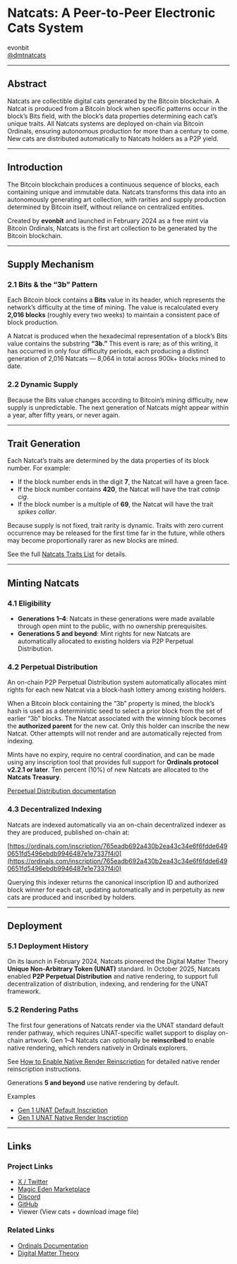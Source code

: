 # Natcats: A Peer-to-Peer Electronic Cats System  
evonbit  
[@dmtnatcats](https://x.com/dmtnatcats)  

---

## Abstract  
Natcats are collectible digital cats generated by the Bitcoin blockchain. A Natcat is produced from a Bitcoin block when specific patterns occur in the block’s Bits field, with the block’s data properties determining each cat’s unique traits. All Natcats systems are deployed on-chain via Bitcoin Ordinals, ensuring autonomous production for more than a century to come. New cats are distributed automatically to Natcats holders as a P2P yield.  

---

## Introduction  
The Bitcoin blockchain produces a continuous sequence of blocks, each containing unique and immutable data. Natcats transforms this data into an autonomously generating art collection, with rarities and supply production determined by Bitcoin itself, without reliance on centralized entities.  

Created by **evonbit** and launched in February 2024 as a free mint via Bitcoin Ordinals, Natcats is the first art collection to be generated by the Bitcoin blockchain.  

---

## Supply Mechanism  

### 2.1 Bits & the “3b” Pattern  
Each Bitcoin block contains a **Bits** value in its header, which represents the network’s difficulty at the time of mining. The value is recalculated every **2,016 blocks** (roughly every two weeks) to maintain a consistent pace of block production.  

A Natcat is produced when the hexadecimal representation of a block’s Bits value contains the substring **“3b.”** This event is rare; as of this writing, it has occurred in only four difficulty periods, each producing a distinct generation of 2,016 Natcats — 8,064 in total across 900k+ blocks mined to date.  

### 2.2 Dynamic Supply  
Because the Bits value changes according to Bitcoin’s mining difficulty, new supply is unpredictable. The next generation of Natcats might appear within a year, after fifty years, or never again.  

---

## Trait Generation  
Each Natcat’s traits are determined by the data properties of its block number. For example:  

- If the block number ends in the digit **7**, the Natcat will have a green face.  
- If the block number contains **420**, the Natcat will have the trait *catnip cig*.  
- If the block number is a multiple of **69**, the Natcat will have the trait *spikes collar*.  

Because supply is not fixed, trait rarity is dynamic. Traits with zero current occurrence may be released for the first time far in the future, while others may become proportionally rarer as new blocks are mined.  

See the full [Natcats Traits List](https://github.com/evonbit/bitcoin-native-systems/blob/main/Natcats/02-natcats-traits.md) for details.  

---

## Minting Natcats  

### 4.1 Eligibility  
- **Generations 1–4**: Natcats in these generations were made available through open mint to the public, with no ownership prerequisites.  
- **Generations 5 and beyond**: Mint rights for new Natcats are automatically allocated to existing holders via P2P Perpetual Distribution.  

### 4.2 Perpetual Distribution  
An on-chain P2P Perpetual Distribution system automatically allocates mint rights for each new Natcat via a block-hash lottery among existing holders.  

When a Bitcoin block containing the “3b” property is mined, the block’s hash is used as a deterministic seed to select a prior block from the set of earlier “3b” blocks. The Natcat associated with the winning block becomes the **authorized parent** for the new cat. Only this holder can inscribe the new Natcat. Other attempts will not render and are automatically rejected from indexing.  

Mints have no expiry, require no central coordination, and can be made using any inscription tool that provides full support for **Ordinals protocol v2.2.1 or later**. Ten percent (10%) of new Natcats are allocated to the **Natcats Treasury**.  

[Perpetual Distribution documentation](https://github.com/evonbit/bitcoin-native-systems/blob/main/Perpetual%20Distribution/01-about-perpetual-distribution.md)  

### 4.3 Decentralized Indexing  
Natcats are indexed automatically via an on-chain decentralized indexer as they are produced, published on-chain at:  

[https://ordinals.com/inscription/765eadb692a430b2ea43c34e6f6fdde6490651fd5496ebdb9946487e1e7337f4i0](https://ordinals.com/inscription/765eadb692a430b2ea43c34e6f6fdde6490651fd5496ebdb9946487e1e7337f4i0)  

Querying this indexer returns the canonical inscription ID and authorized block winner for each cat, updating automatically and in perpetuity as new cats are produced and inscribed by holders.  

---

## Deployment  

### 5.1 Deployment History  
On its launch in February 2024, Natcats pioneered the Digital Matter Theory **Unique Non-Arbitrary Token (UNAT)** standard. In October 2025, Natcats enabled **P2P Perpetual Distribution** and native rendering, to support full decentralization of distribution, indexing, and rendering for the UNAT framework.  

### 5.2 Rendering Paths  
The first four generations of Natcats render via the UNAT standard default render pathway, which requires UNAT-specific wallet support to display on-chain artwork. Gen 1–4 Natcats can optionally be **reinscribed** to enable native rendering, which renders natively in Ordinals explorers.  

See [How to Enable Native Render Reinscription](https://github.com/evonbit/bitcoin-native-systems/blob/main/Natcats/04-how-to-enable-native-render-reinscription.md) for detailed native render reinscription instructions.  

Generations **5 and beyond** use native rendering by default.  

Examples  
- [Gen 1 UNAT Default Inscription](https://ordinals.com/inscription/5c26e644c0a93f02f964182fdab436378405d0f6639ca20134f747b160457e76i0)  
- [Gen 1 UNAT Native Render Inscription](https://ordinals.com/inscription/4d71c795bf62a1a458c5411b2b2ab0cb35209bb0ed7b5614a401ec781beadbbfi0)  

---

## Links  

### Project Links  
- [X / Twitter](https://x.com/dmtnatcats)  
- [Magic Eden Marketplace](https://magiceden.io/ordinals/marketplace/dmtnatcats)  
- [Discord](https://discord.gg/PaQPwWXUSz)  
- [GitHub](https://github.com/evonbit)  
- Viewer (View cats + download image file)  

### Related Links  
- [Ordinals Documentation](https://docs.ordinals.com/)  
- [Digital Matter Theory](https://digital-matter-theory.gitbook.io/digital-matter-theory)  
